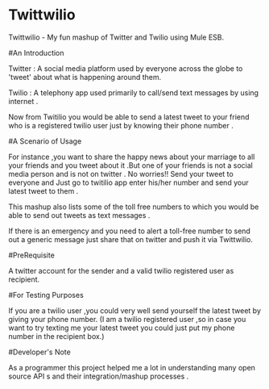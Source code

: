 # Twittwilio
Twittwilio - My fun mashup of Twitter and Twilio using Mule ESB.
 
#An Introduction
 
Twitter : A social media platform used by everyone across the globe to 'tweet' about what is happening around them.
 
Twilio : A telephony app used primarily to call/send text messages by using internet .
 
Now from Twitilio you would be able to send a latest tweet to your friend who is a registered twilio user just by knowing their phone number .
 
#A Scenario of Usage
 
 For instance ,you want to share the happy news about your marriage to all your friends and you tweet about it .But one of your friends is  not a social media person and is not on twitter . No worries!! Send your tweet to everyone and Just go to twitilio app enter his/her number and send your latest tweet to them .
 
This mashup also lists some of the toll free numbers to which you would be able to send out tweets as text messages .
 
If there is an emergency and you need to alert a toll-free number to send out a generic message just share that on twitter and push it via Twittwilio.
 
#PreRequisite
 
A twitter account for the sender and a valid twilio registered user as recipient.

#For Testing Purposes
 
If you are a twilio user ,you could very well send yourself the latest tweet by giving your phone number.
(I am a twilio registered user ,so in case you want to try texting me your latest tweet you could just put my phone number in the recipient box.)

#Developer's Note
 
As a programmer this project helped me a lot in understanding many open source API s and their integration/mashup processes .

